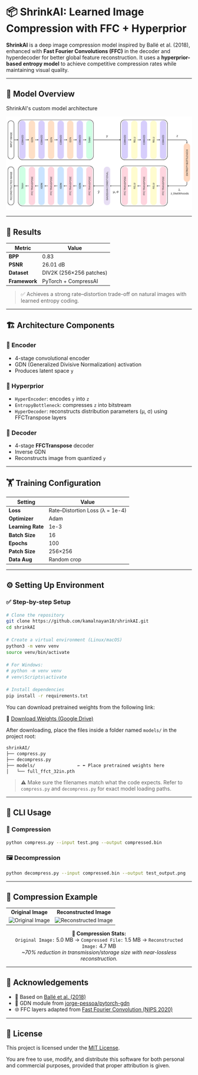 # 📦 ShrinkAI: Learned Image Compression with FFC + Hyperprior

**ShrinkAI** is a deep image compression model inspired by Ballé et al. (2018), enhanced with **Fast Fourier Convolutions (FFC)** in the decoder and hyperdecoder for better global feature reconstruction. It uses a **hyperprior-based entropy model** to achieve competitive compression rates while maintaining visual quality.

---

## 🧠 Model Overview

ShrinkAI's custom model architecture

<img src="image.png" alt="Original Image"/>

---

## 🧪 Results

| Metric        | Value                   |
| ------------- | ----------------------- |
| **BPP**       | 0.83                    |
| **PSNR**      | 26.01 dB                |
| **Dataset**   | DIV2K (256×256 patches) |
| **Framework** | PyTorch + CompressAI    |

> ✅ Achieves a strong rate–distortion trade-off on natural images with learned entropy coding.

---

## 🏗️ Architecture Components

### 🔹 Encoder
- 4-stage convolutional encoder
- GDN (Generalized Divisive Normalization) activation
- Produces latent space `y`

### 🔹 Hyperprior
- `HyperEncoder`: encodes `y` into `z`
- `EntropyBottleneck`: compresses `z` into bitstream
- `HyperDecoder`: reconstructs distribution parameters (μ, σ) using FFCTranspose layers

### 🔹 Decoder
- 4-stage **FFCTranspose** decoder
- Inverse GDN
- Reconstructs image from quantized `y`

---

## 🏋️ Training Configuration

| Setting           | Value                           |
| ----------------- | ------------------------------- |
| **Loss**          | Rate–Distortion Loss (λ = 1e-4) |
| **Optimizer**     | Adam                            |
| **Learning Rate** | 1e-3                            |
| **Batch Size**    | 16                              |
| **Epochs**        | 100                             |
| **Patch Size**    | 256×256                         |
| **Data Aug**      | Random crop                     |

---

## ⚙️ Setting Up Environment

### ✅ Step-by-step Setup

```bash
# Clone the repository
git clone https://github.com/kamalnayan10/shrinkAI.git
cd shrinkAI

# Create a virtual environment (Linux/macOS)
python3 -m venv venv
source venv/bin/activate

# For Windows:
# python -m venv venv
# venv\Scripts\activate

# Install dependencies
pip install -r requirements.txt
```

You can download pretrained weights from the following link:

🔗 [Download Weights (Google Drive)](https://drive.google.com/drive/folders/1x8uB0G7ZUu5aKFIsYPXEYdJ7qC1IyBS-?usp=sharing)

After downloading, place the files inside a folder named `models/` in the project root:

```
shrinkAI/
├── compress.py
├── decompress.py
├── models/                ← ⬅️ Place pretrained weights here
│   └── full_ffct_32in.pth
```

> ⚠️ Make sure the filenames match what the code expects. Refer to `compress.py` and `decompress.py` for exact model loading paths.

---

## 🚀 CLI Usage

### 🔐 Compression

```bash
python compress.py --input test.png --output compressed.bin
```

### 🖼️ Decompression

```bash
python decompress.py --input compressed.bin --output test_output.png
```

---

## 📸 Compression Example

<div align="center">
  <table>
    <tr>
      <td align="center"><strong>Original Image</strong></td>
      <td align="center"><strong>Reconstructed Image</strong></td>
    </tr>
    <tr>
      <td><img src="test.png" alt="Original Image" width="300"/></td>
      <td><img src="test_output.png" alt="Reconstructed Image" width="300"/></td>
    </tr>
  </table>
</div>

<p align="center">
  <strong>🧾 Compression Stats:</strong><br>
  <code>Original Image:</code> 5.0 MB → <code>Compressed File:</code> 1.5 MB → <code>Reconstructed Image:</code> 4.7 MB<br>
  <em>~70% reduction in transmission/storage size with near-lossless reconstruction.</em>
</p>

---

## 🙌 Acknowledgements

- 📜 Based on [Ballé et al. (2018)](https://arxiv.org/abs/1802.01436)
- 🔧 GDN module from [jorge-pessoa/pytorch-gdn](https://github.com/jorge-pessoa/pytorch-gdn)
- 🌐 FFC layers adapted from [Fast Fourier Convolution (NIPS 2020)](https://papers.nips.cc/paper_files/paper/2020/file/2fd5d41ec6cfab47e32164d5624269b1-Paper.pdf)

---

## 📄 License

This project is licensed under the [MIT License](LICENSE).

You are free to use, modify, and distribute this software for both personal and commercial purposes, provided that proper attribution is given.
